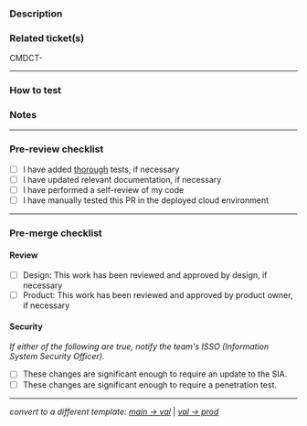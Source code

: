 ### Description
<!-- Detailed description of changes and related context -->


### Related ticket(s)
<!-- Link to related ticket(s) or issue(s) -->
<!-- Hint: Type CMDCT-<ticket-number> for autolinking -->
CMDCT-

---
### How to test
<!-- Step-by-step instructions on how to test, if necessary -->


### Notes
<!-- Changed dependencies, .env files, configs, etc. -->
<!-- Instructions for local dev, e.g. requires new installs in directories -->


---
### Pre-review checklist
<!-- Complete the following steps before opening for review -->
- [ ] I have added [thorough](https://shorturl.at/aejkF) tests, if necessary
- [ ] I have updated relevant documentation, if necessary
- [ ] I have performed a self-review of my code
- [ ] I have manually tested this PR in the deployed cloud environment

---
### Pre-merge checklist
<!-- Complete the following steps before merging -->

#### Review
- [ ] Design: This work has been reviewed and approved by design, if necessary
- [ ] Product: This work has been reviewed and approved by product owner, if necessary

#### Security
_If either of the following are true, notify the team's ISSO (Information System Security Officer)._

- [ ] These changes are significant enough to require an update to the SIA.
- [ ] These changes are significant enough to require a penetration test.
---

<!-- If deploying to val or prod, click 'Preview' and select template -->
_convert to a different template: [main → val](?expand=1&template=main-to-val-deployment.md)_ | _[val → prod](?expand=1&template=val-to-prod-deployment.md)_

